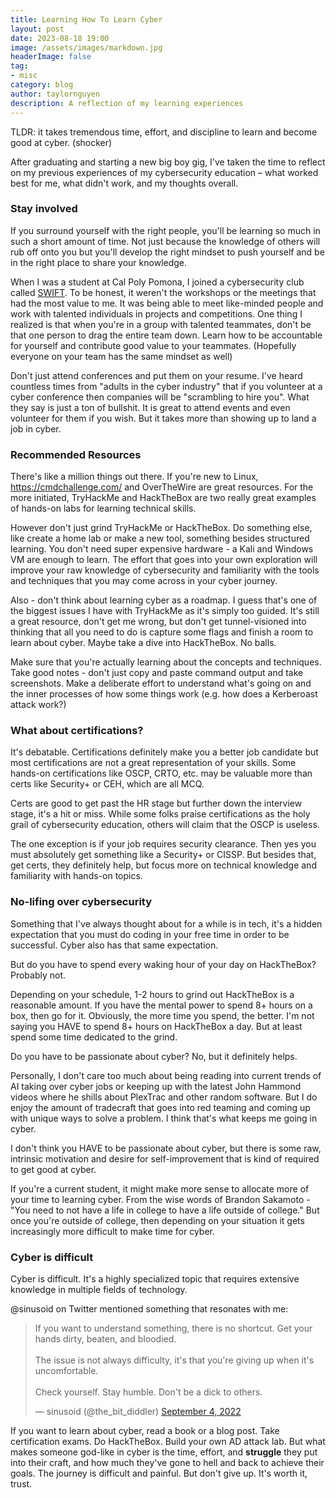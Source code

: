 ```yaml
---
title: Learning How To Learn Cyber
layout: post
date: 2023-08-18 19:00
image: /assets/images/markdown.jpg
headerImage: false
tag:
- misc
category: blog
author: taylornguyen
description: A reflection of my learning experiences
---
```


TLDR: it takes tremendous time, effort, and discipline to learn and become good at cyber. (shocker)

After graduating and starting a new big boy gig, I've taken the time to reflect on my previous experiences of my cybersecurity education – what worked best for me, what didn't work, and my thoughts overall.

### Stay involved

If you surround yourself with the right people, you'll be learning so much in such a short amount of time. Not just because the knowledge of others will rub off onto you but you'll develop the right mindset to push yourself and be in the right place to share your knowledge.

When I was a student at Cal Poly Pomona, I joined a cybersecurity club called [SWIFT](https://www.calpolyswift.org/). To be honest, it weren't the workshops or the meetings that had the most value to me. It was being able to meet like-minded people and work with talented individuals in projects and competitions. One thing I realized is that when you're in a group with talented teammates, don't be that one person to drag the entire team down. Learn how to be accountable for yourself and contribute good value to your teammates. (Hopefully everyone on your team has the same mindset as well)

Don't just attend conferences and put them on your resume. I've heard countless times from "adults in the cyber industry" that if you volunteer at a cyber conference then companies will be "scrambling to hire you". What they say is just a ton of bullshit. It is great to attend events and even volunteer for them if you wish. But it takes more than showing up to land a job in cyber.

### Recommended Resources

There's like a million things out there. If you're new to Linux, https://cmdchallenge.com/ and OverTheWire are great resources. For the more initiated, TryHackMe and HackTheBox are two really great examples of hands-on labs for learning technical skills.

However don't just grind TryHackMe or HackTheBox. Do something else, like create a home lab or make a new tool, something besides structured learning. You don't need super expensive hardware - a Kali and Windows VM are enough to learn. The effort that goes into your own exploration will improve your raw knowledge of cybersecurity and familiarity with the tools and techniques that you may come across in your cyber journey.

Also - don't think about learning cyber as a roadmap. I guess that's one of the biggest issues I have with TryHackMe as it's simply too guided. It's still a great resource, don't get me wrong, but don't get tunnel-visioned into thinking that all you need to do is capture some flags and finish a room to learn about cyber. Maybe take a dive into HackTheBox. No balls.

Make sure that you're actually learning about the concepts and techniques. Take good notes - don't just copy and paste command output and take screenshots. Make a deliberate effort to understand what's going on and the inner processes of how some things work (e.g. how does a Kerberoast attack work?)

### What about certifications?

It's debatable. Certifications definitely make you a better job candidate but most certifications are not a great representation of your skills. Some hands-on certifications like OSCP, CRTO, etc. may be valuable more than certs like Security+ or CEH, which are all MCQ.

Certs are good to get past the HR stage but further down the interview stage, it's a hit or miss. While some folks praise certifications as the holy grail of cybersecurity education, others will claim that the OSCP is useless.

The one exception is if your job requires security clearance. Then yes you must absolutely get something like a Security+ or CISSP. But besides that, get certs, they definitely help, but focus more on technical knowledge and familiarity with hands-on topics.

### No-lifing over cybersecurity

Something that I've always thought about for a while is in tech, it's a hidden expectation that you must do coding in your free time in order to be successful. Cyber also has that same expectation.

But do you have to spend every waking hour of your day on HackTheBox? Probably not. 

Depending on your schedule, 1-2 hours to grind out HackTheBox is a reasonable amount. If you have the mental power to spend 8+ hours on a box, then go for it. Obviously, the more time you spend, the better. I'm not saying you HAVE to spend 8+ hours on HackTheBox a day. But at least spend some time dedicated to the grind.

Do you have to be passionate about cyber? No, but it definitely helps.

Personally, I don't care too much about being reading into current trends of AI taking over cyber jobs or keeping up with the latest John Hammond videos where he shills about PlexTrac and other random software. But I do enjoy the amount of tradecraft that goes into red teaming and coming up with unique ways to solve a problem. I think that's what keeps me going in cyber.

I don't think you HAVE to be passionate about cyber, but there is some raw, intrinsic motivation and desire for self-improvement that is kind of required to get good at cyber.

If you're a current student, it might make more sense to allocate more of your time to learning cyber. From the wise words of Brandon Sakamoto - "You need to not have a life in college to have a life outside of college." But once you're outside of college, then depending on your situation it gets increasingly more difficult to make time for cyber.

### Cyber is difficult

Cyber is difficult. It's a highly specialized topic that requires extensive knowledge in multiple fields of technology.

@sinusoid on Twitter mentioned something that resonates with me:

<blockquote class="twitter-tweet"><p lang="en" dir="ltr">If you want to understand something, there is no shortcut. Get your hands dirty, beaten, and bloodied.<br><br>The issue is not always difficulty, it&#39;s that you&#39;re giving up when it&#39;s uncomfortable.<br><br>Check yourself. Stay humble. Don&#39;t be a dick to others.</p>&mdash; sinusoid (@the_bit_diddler) <a href="https://twitter.com/the_bit_diddler/status/1566457570121977870?ref_src=twsrc%5Etfw">September 4, 2022</a></blockquote> <script async src="https://platform.twitter.com/widgets.js" charset="utf-8"></script>

If you want to learn about cyber, read a book or a blog post. Take certification exams. Do HackTheBox. Build your own AD attack lab. But what makes someone god-like in cyber is the time, effort, and **struggle** they put into their craft, and how much they've gone to hell and back to achieve their goals. The journey is difficult and painful. But don't give up. It's worth it, trust.
